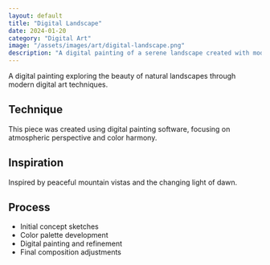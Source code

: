```yaml
---
layout: default
title: "Digital Landscape"
date: 2024-01-20
category: "Digital Art"
image: "/assets/images/art/digital-landscape.png"
description: "A digital painting of a serene landscape created with modern digital tools."
---
```


A digital painting exploring the beauty of natural landscapes through modern digital art techniques.

## Technique
This piece was created using digital painting software, focusing on atmospheric perspective and color harmony.

## Inspiration
Inspired by peaceful mountain vistas and the changing light of dawn.

## Process
- Initial concept sketches
- Color palette development
- Digital painting and refinement
- Final composition adjustments 